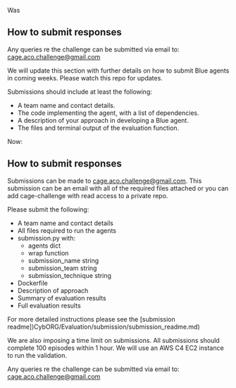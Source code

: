Was
## How to submit responses   

Any queries re the challenge can be submitted via email to: cage.aco.challenge@gmail.com 

We will update this section with further details on how to submit Blue agents in coming weeks. Please watch this repo for updates.

Submissions should include at least the following:
* A team name and contact details.
* The code implementing the agent, with a list of dependencies.
* A description of your approach in developing a Blue agent.
* The files and terminal output of the evaluation function. 


Now:
## How to submit responses   

Submissions can be made to cage.aco.challenge@gmail.com. This submission can be an email with all of the required files attached or you can add cage-challenge with read access to a private repo.

Please submit the following:
- A team name and contact details
- All files required to run the agents
- submission.py with:
  - agents dict
  - wrap function
  - submission_name string
  - submission_team string
  - submission_technique string
- Dockerfile
- Description of approach
- Summary of evaluation results
- Full evaluation results

For more detailed instructions please see the [submission readme])CybORG/Evaluation/submission/submission_readme.md)

We are also imposing a time limit on submissions. All submissions should complete 100 episodes within 1 hour. We will use an AWS C4 EC2 instance to run the validation.

Any queries re the challenge can be submitted via email to: cage.aco.challenge@gmail.com 
